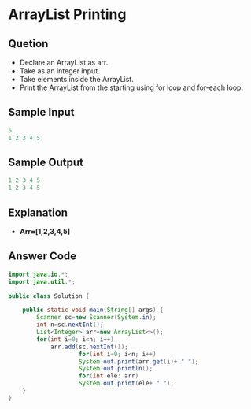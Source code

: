 # ArrayList Printing
## Quetion
* Declare an ArrayList as arr.
* Take  as an integer input.
* Take  elements inside the ArrayList.
* Print the ArrayList from the starting using for loop and for-each loop.

## Sample Input 
```java
5
1 2 3 4 5
```

## Sample Output
```java
1 2 3 4 5 
1 2 3 4 5 
```

## Explanation
* **Arr=[1,2,3,4,5]**

## **Answer Code**
```java
import java.io.*;
import java.util.*;

public class Solution {

    public static void main(String[] args) {
        Scanner sc=new Scanner(System.in);
        int n=sc.nextInt();
        List<Integer> arr=new ArrayList<>();
        for(int i=0; i<n; i++)
            arr.add(sc.nextInt());
                    for(int i=0; i<n; i++)
                    System.out.print(arr.get(i)+ " ");
                    System.out.println();
                    for(int ele: arr)
                    System.out.print(ele+ " ");
    }
}

